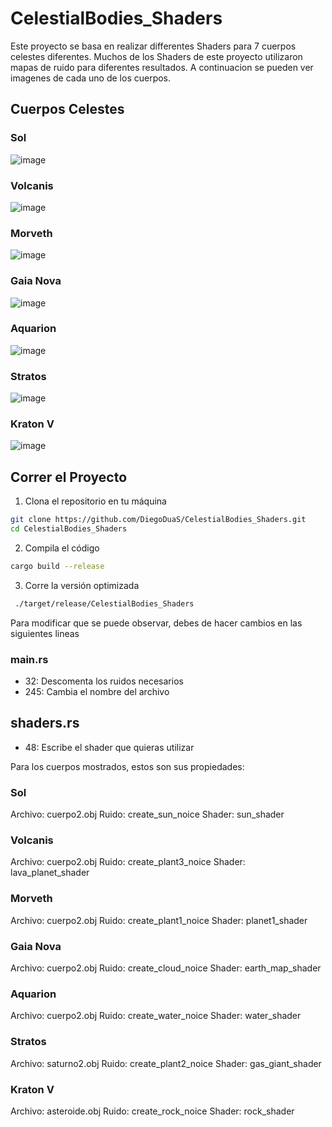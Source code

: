 # CelestialBodies_Shaders

Este proyecto se basa en realizar differentes Shaders para 7 cuerpos celestes diferentes. Muchos de los Shaders de este proyecto utilizaron mapas de ruido para diferentes resultados. A continuacion se pueden ver imagenes de cada uno de los cuerpos.

## Cuerpos Celestes

### Sol
![image](https://github.com/user-attachments/assets/6d569d0e-1773-483e-bee6-1970381f0e64)

### Volcanis
![image](https://github.com/user-attachments/assets/cab70bd9-7c82-4c7c-a574-928504807f7b)

### Morveth
![image](https://github.com/user-attachments/assets/5a48a534-8c88-44f6-b8eb-5def2a36ac86)

### Gaia Nova
![image](https://github.com/user-attachments/assets/1c08685e-eb2d-4301-a0b8-1262afe69efc)

### Aquarion
![image](https://github.com/user-attachments/assets/82f9e07c-05b8-407a-bb2b-89a5af983f16)

### Stratos
![image](https://github.com/user-attachments/assets/cb99323f-db96-4b48-8f98-5afcc27b504f)

### Kraton V
![image](https://github.com/user-attachments/assets/69796e9c-e7c1-4462-97fa-8dddb9845199)

## Correr el Proyecto 

1. Clona el repositorio en tu máquina
```bash
git clone https://github.com/DiegoDuaS/CelestialBodies_Shaders.git
cd CelestialBodies_Shaders
```

2. Compila el código
```bash
cargo build --release
```

3. Corre la versión optimizada
```bash
 ./target/release/CelestialBodies_Shaders
```

Para modificar que se puede observar, debes de hacer cambios en las siguientes lineas 

### main.rs
- 32: Descomenta los ruidos necesarios
- 245: Cambia el nombre del archivo

## shaders.rs
- 48: Escribe el shader que quieras utilizar 

Para los cuerpos mostrados, estos son sus propiedades:
### Sol
Archivo: cuerpo2.obj
Ruido: create_sun_noice
Shader: sun_shader

### Volcanis
Archivo: cuerpo2.obj
Ruido: create_plant3_noice
Shader: lava_planet_shader

### Morveth
Archivo: cuerpo2.obj
Ruido: create_plant1_noice
Shader: planet1_shader

### Gaia Nova
Archivo: cuerpo2.obj
Ruido: create_cloud_noice
Shader: earth_map_shader

### Aquarion
Archivo: cuerpo2.obj
Ruido: create_water_noice
Shader: water_shader

### Stratos
Archivo: saturno2.obj
Ruido: create_plant2_noice
Shader: gas_giant_shader

### Kraton V
Archivo: asteroide.obj
Ruido: create_rock_noice
Shader:  rock_shader
